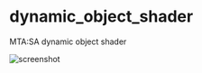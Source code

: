 # dynamic_object_shader
MTA:SA dynamic object shader

![screenshot](https://i.imgur.com/a/bpRyASN.png)
